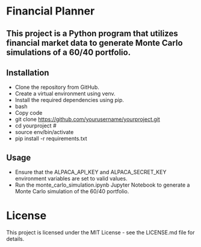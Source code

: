 # Financial Planner
## This project is a Python program that utilizes financial market data to generate Monte Carlo simulations of a 60/40 portfolio.

## Installation
* Clone the repository from GitHub.
* Create a virtual environment using venv.
* Install the required dependencies using pip.
* bash
* Copy code
* git clone https://github.com/yourusername/yourproject.git
* cd yourproject #
* source env/bin/activate
* pip install -r requirements.txt
## Usage
* Ensure that the ALPACA_API_KEY and ALPACA_SECRET_KEY environment variables are set to valid values.
* Run the monte_carlo_simulation.ipynb Jupyter Notebook to generate a Monte Carlo simulation of the 60/40 portfolio.

# License
This project is licensed under the MIT License - see the LICENSE.md file for details.
